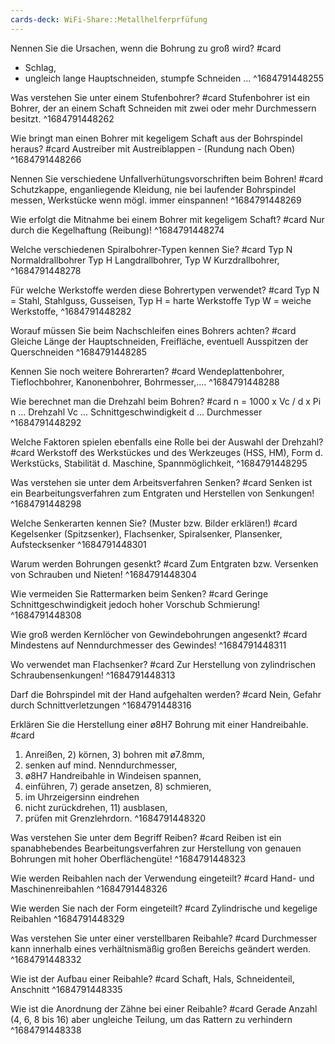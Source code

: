 ```yaml
---
cards-deck: WiFi-Share::Metallhelferprfüfung
---
```


Nennen Sie die Ursachen, wenn die Bohrung zu groß wird? #card
- Schlag,
- ungleich lange Hauptschneiden,
stumpfe Schneiden ...
^1684791448255

Was verstehen Sie unter einem Stufenbohrer? #card
Stufenbohrer ist ein Bohrer, der an einem Schaft Schneiden mit zwei oder mehr Durchmessern besitzt.
^1684791448262

Wie bringt man einen Bohrer mit kegeligem Schaft aus der Bohrspindel
heraus? #card
Austreiber mit Austreiblappen - (Rundung nach Oben)
^1684791448266

Nennen Sie verschiedene Unfallverhütungsvorschriften beim Bohren! #card
Schutzkappe,
enganliegende Kleidung,
nie bei laufender Bohrspindel messen,
Werkstücke wenn mögl. immer einspannen!
^1684791448269

Wie erfolgt die Mitnahme bei einem Bohrer mit kegeligem Schaft? #card
Nur durch die Kegelhaftung (Reibung)!
^1684791448274

Welche verschiedenen Spiralbohrer-Typen kennen Sie? #card
Typ N
Normaldrallbohrer
Typ H
Langdrallbohrer,
Typ W
Kurzdrallbohrer,
^1684791448278

Für welche Werkstoffe werden diese Bohrertypen verwendet? #card
Typ N = Stahl, Stahlguss, Gusseisen,
Typ H = harte Werkstoffe
Typ W = weiche Werkstoffe,
^1684791448282

Worauf müssen Sie beim Nachschleifen eines Bohrers achten? #card
Gleiche Länge der Hauptschneiden,
Freifläche,
eventuell Ausspitzen der Querschneiden
^1684791448285

Kennen Sie noch weitere Bohrerarten? #card
Wendeplattenbohrer,
Tieflochbohrer,
Kanonenbohrer,
Bohrmesser,....
^1684791448288

Wie berechnet man die Drehzahl beim Bohren? #card
n = 1000 x Vc / d x Pi
n ... Drehzahl
Vc ... Schnittgeschwindigkeit
d ... Durchmesser
^1684791448292

Welche Faktoren spielen ebenfalls eine Rolle bei der Auswahl der Drehzahl? #card
Werkstoff des Werkstückes und des Werkzeuges (HSS, HM),
Form d. Werkstücks,
Stabilität d. Maschine,
Spannmöglichkeit,
^1684791448295

Was verstehen sie unter dem Arbeitsverfahren Senken? #card
Senken ist ein Bearbeitungsverfahren zum Entgraten und Herstellen von Senkungen!
^1684791448298

Welche Senkerarten kennen Sie? (Muster bzw. Bilder erklären!) #card
Kegelsenker (Spitzsenker),
Flachsenker,
Spiralsenker,
Plansenker,
Aufstecksenker
^1684791448301

Warum werden Bohrungen gesenkt? #card
Zum Entgraten bzw. Versenken von
Schrauben und Nieten!
^1684791448304

Wie vermeiden Sie Rattermarken beim Senken? #card
Geringe
Schnittgeschwindigkeit jedoch
hoher Vorschub
Schmierung!
^1684791448308

Wie groß werden Kernlöcher von Gewindebohrungen angesenkt? #card
Mindestens auf Nenndurchmesser des Gewindes!
^1684791448311

Wo verwendet man Flachsenker? #card
Zur Herstellung von zylindrischen Schraubensenkungen!
^1684791448313

Darf die Bohrspindel mit der Hand aufgehalten werden? #card
Nein, Gefahr durch Schnittverletzungen
^1684791448316

Erklären Sie die Herstellung einer ø8H7 Bohrung mit einer Handreibahle. #card
1) Anreißen, 2) körnen, 3) bohren mit ø7.8mm,
4) senken auf mind. Nenndurchmesser,
5) ø8H7 Handreibahle in Windeisen spannen,
6) einführen, 7) gerade ansetzen, 8) schmieren,
9) im Uhrzeigersinn eindrehen
10) nicht zurückdrehen, 11) ausblasen,
12) prüfen mit Grenzlehrdorn.
^1684791448320

Was verstehen Sie unter dem Begriff Reiben? #card
Reiben ist ein spanabhebendes Bearbeitungsverfahren zur Herstellung von genauen Bohrungen mit hoher
Oberflächengüte!
^1684791448323

Wie werden Reibahlen nach der Verwendung eingeteilt? #card
Hand- und Maschinenreibahlen
^1684791448326

Wie werden Sie nach der Form eingeteilt? #card
Zylindrische und kegelige Reibahlen
^1684791448329

Was verstehen Sie unter einer verstellbaren Reibahle? #card
Durchmesser kann innerhalb eines verhältnismäßig großen Bereichs geändert werden.
^1684791448332

Wie ist der Aufbau einer Reibahle? #card
Schaft,
Hals,
Schneidenteil,
Anschnitt
^1684791448335

Wie ist die Anordnung der Zähne bei einer Reibahle? #card
Gerade Anzahl (4, 6, 8 bis 16) aber ungleiche Teilung, um das Rattern zu verhindern
^1684791448338
